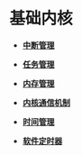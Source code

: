# 基础内核


- **[中断管理](kernel-mini-basic-interrupt.md)**

- **[任务管理](kernel-mini-basic-task.md)**

- **[内存管理](kernel-mini-basic-memory.md)**

- **[内核通信机制](kernel-mini-basic-ipc.md)**

- **[时间管理](kernel-basic-mini-time.md)**

- **[软件定时器](kernel-mini-basic-soft.md)**